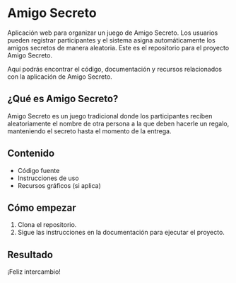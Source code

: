 # Amigo Secreto
Aplicación web para organizar un juego de Amigo Secreto. Los usuarios pueden registrar participantes y el sistema asigna automáticamente los amigos secretos de manera aleatoria.
Este es el repositorio para el proyecto Amigo Secreto.

Aquí podrás encontrar el código, documentación y recursos relacionados con la aplicación de Amigo Secreto.

## ¿Qué es Amigo Secreto?

Amigo Secreto es un juego tradicional donde los participantes reciben aleatoriamente el nombre de otra persona a la que deben hacerle un regalo, manteniendo el secreto hasta el momento de la entrega.

## Contenido

- Código fuente
- Instrucciones de uso
- Recursos gráficos (si aplica)

## Cómo empezar

1. Clona el repositorio.
2. Sigue las instrucciones en la documentación para ejecutar el proyecto.
## Resultado

¡Feliz intercambio!
